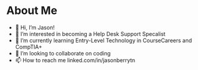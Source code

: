 <h1>About Me</h1>

- 👋 Hi, I’m Jason!
- 👀 I’m interested in becoming a Help Desk Support Specalist
- 🌱 I’m currently learning Entry-Level Technology in CourseCareers and CompTIA+
- 💞️ I’m looking to collaborate on coding
- 📫 How to reach me linked.com/in/jasonberrytn

<!---
jasonberrytn/jasonberrytn is a ✨ special ✨ repository because its `README.md` (this file) appears on your GitHub profile.
You can click the Preview link to take a look at your changes.
--->
